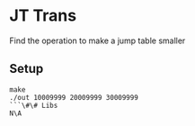 # JT Trans
Find the operation to make a jump table smaller
## Setup
```shell
make
./out 10009999 20009999 30009999
```\#\# Libs
N\A